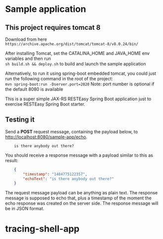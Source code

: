 # Sample application

## This project requires tomcat 8

Download from here <br />```https://archive.apache.org/dist/tomcat/tomcat-8/v8.0.24/bin/```

After installing Tomcat, set the CATALINA_HOME and JAVA_HOME env variables and then run
 <br />``` sh build.sh && deploy.sh ``` 
to build and launch the sample application

Alternatively, to run it using spring-boot embedded tomcat, you could just run the following command in the root of the project:
<br />``` mvn spring-boot:run -Dserver.port=2020 ``` 
Note: port number is optional if the default 8080 is available

This is a super simple JAX-RS RESTEasy Spring Boot application just to exercise RESTEasy Spring Boot starter.<br>



## Testing it

Send a **POST** request message, containing the payload below, to [http://localhost:8080/sample-app/echo](http://localhost:8080/sample-app/echo).

```
    is there anybody out there?
```

You should receive a response message with a payload similar to this as result:

``` json
    {
        "timestamp": "1484775122357",
        "echoText": "is there anybody out there?"
    }
```

The request message payload can be anything as plain text.
The response message is supposed to echo that, plus a timestamp of the moment the echo response was created on the server side. The response message will be in JSON format.
# tracing-shell-app
